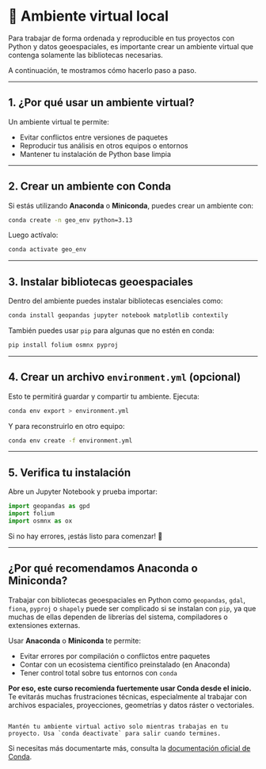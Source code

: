 # 🔹 Ambiente virtual local

Para trabajar de forma ordenada y reproducible en tus proyectos con Python y datos geoespaciales, es importante crear un ambiente virtual que contenga solamente las bibliotecas necesarias.

A continuación, te mostramos cómo hacerlo paso a paso.

---

## 1. ¿Por qué usar un ambiente virtual?

Un ambiente virtual te permite:

- Evitar conflictos entre versiones de paquetes
- Reproducir tus análisis en otros equipos o entornos
- Mantener tu instalación de Python base limpia

---

## 2. Crear un ambiente con Conda

Si estás utilizando **Anaconda** o **Miniconda**, puedes crear un ambiente con:

```bash
conda create -n geo_env python=3.13
```

Luego actívalo:

```bash
conda activate geo_env
```

---

## 3. Instalar bibliotecas geoespaciales

Dentro del ambiente puedes instalar bibliotecas esenciales como:

```bash
conda install geopandas jupyter notebook matplotlib contextily
```

También puedes usar `pip` para algunas que no estén en conda:

```bash
pip install folium osmnx pyproj
```

---

## 4. Crear un archivo `environment.yml` (opcional)

Esto te permitirá guardar y compartir tu ambiente. Ejecuta:

```bash
conda env export > environment.yml
```

Y para reconstruirlo en otro equipo:

```bash
conda env create -f environment.yml
```

---

## 5. Verifica tu instalación

Abre un Jupyter Notebook y prueba importar:

```python
import geopandas as gpd
import folium
import osmnx as ox
```

Si no hay errores, ¡estás listo para comenzar! 🚀

---

## ¿Por qué recomendamos Anaconda o Miniconda?

Trabajar con bibliotecas geoespaciales en Python como `geopandas`, `gdal`, `fiona`, `pyproj` o `shapely` puede ser complicado si se instalan con `pip`, ya que muchas de ellas dependen de librerías del sistema, compiladores o extensiones externas.

Usar **Anaconda** o **Miniconda** te permite:

- Evitar errores por compilación o conflictos entre paquetes
- Contar con un ecosistema científico preinstalado (en Anaconda)
- Tener control total sobre tus entornos con `conda`

**Por eso, este curso recomienda fuertemente usar Conda desde el inicio.**  
Te evitarás muchas frustraciones técnicas, especialmente al trabajar con archivos espaciales, proyecciones, geometrías y datos ráster o vectoriales.

```{admonition} ¡Recuerda!

Mantén tu ambiente virtual activo solo mientras trabajas en tu proyecto. Usa `conda deactivate` para salir cuando termines.
```

Si necesitas más documentarte más, consulta la [documentación oficial de Conda](https://docs.conda.io/projects/conda/en/latest/user-guide/tasks/manage-environments.html).
